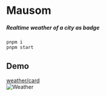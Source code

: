 # Mausom

##### Realtime weather of a city as badge

```
pnpm i
pnpm start
```

## Demo

[weather/card](https://lucky-badge.herokuapp.com/api/weather/card)
<br />
![Weather](https://lucky-badge.herokuapp.com/api/weather/card)
